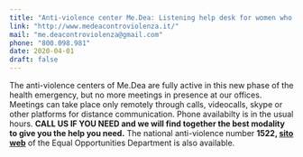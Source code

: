 ```yaml
---
title: "Anti-violence center Me.Dea: Listening help desk for women who are victims of violence"
link: "http://www.medeacontroviolenza.it/"
mail: "me.deacontroviolenza@gmail.com"
phone: "800.098.981" 
date: 2020-04-01
draft: false
---
```


The anti-violence centers of Me.Dea are fully active in this new phase of the health emergency, but no more meetings in presence at our offices.
Meetings can take place only remotely through calls, videocalls, skype or other platforms for distance communication.
Phone availabilty is in the usual hours.
**CALL US IF YOU NEED and we will find together the best modality to give you the help you need.**
The national anti-violence number **1522, [sito web](https://www.1522.eu/)**  of the Equal Opportunities Department is also available.

